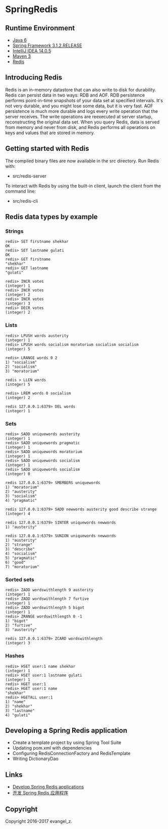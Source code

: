 # SpringRedis

## Runtime Environment

 - [Java 6](http://www.oracle.com/technetwork/java/javase/downloads/jdk6downloads-1902814.html)
 - [Spring Framework 3.1.2.RELEASE](http://projects.spring.io/spring-framework)
 - [IntelliJ IDEA 14.0.5](http://www.jetbrains.com/idea/download/index.html)
 - [Maven 3](http://maven.apache.org/)
 - [Redis](https://redis.io)

## Introducing Redis

Redis is an in-memory datastore that can also write to disk for durability. Redis can persist data in two ways: RDB and AOF. RDB persistence performs point-in-time snapshots of your data set at specified intervals. It's not very durable, and you might lose some data, but it is very fast. AOF persistence is much more durable and logs every write operation that the server receives. The write operations are reexecuted at server startup, reconstructing the original data set. When you query Redis, data is served from memory and never from disk, and Redis performs all operations on keys and values that are stored in memory.

## Getting started with Redis

The compiled binary files are now available in the src directory. Run Redis with:
* src/redis-server

To interact with Redis by using the built-in client, launch the client from the command line:
* src/redis-cli

## Redis data types by example

### Strings

```
redis> SET firstname shekhar
OK
redis> SET lastname gulati
OK
redis> GET firstname
"shekhar"
redis> GET lastname
"gulati"

redis> INCR votes
(integer) 1
redis> INCR votes
(integer) 2
redis> INCR votes
(integer) 3
redis> DECR votes
(integer) 2
```

### Lists

```
redis> LPUSH words austerity
(integer) 1
redis> LPUSH words socialism moratorium socialism socialism
(integer) 5

redis> LRANGE words 0 2
1) "socialism"
2) "socialism"
3) "moratorium"

redis > LLEN words
(integer) 5

redis> LREM words 0 socialism
(integer) 2

redis 127.0.0.1:6379> DEL words
(integer) 1
```

### Sets

```
redis> SADD uniquewords austerity
(integer) 1
redis> SADD uniquewords pragmatic
(integer) 1
redis> SADD uniquewords moratorium
(integer) 1
redis> SADD uniquewords socialism
(integer) 1
redis> SADD uniquewords socialism
(integer) 0

redis 127.0.0.1:6379> SMEMBERS uniquewords
1) "moratorium"
2) "austerity"
3) "socialism"
4) "pragmatic"

redis 127.0.0.1:6379> SADD newwords austerity good describe strange
(integer) 4

redis 127.0.0.1:6379> SINTER uniquewords newwords
1) "austerity"

redis 127.0.0.1:6379> SUNION uniquewords newwords
1) "austerity"
2) "strange"
3) "describe"
4) "socialism"
5) "pragmatic"
6) "good"
7) "moratorium"
```

### Sorted sets

```
redis> ZADD wordswithlength 9 austerity
(integer) 1
redis> ZADD wordswithlength 7 furtive
(integer) 1
redis> ZADD wordswithlength 5 bigot
(integer) 1
redis> ZRANGE wordswithlength 0 -1
1) "bigot"
2) "furtive"
3) "austerity"

redis 127.0.0.1:6379> ZCARD wordswithlength
(integer) 3
```

### Hashes

```
redis> HSET user:1 name shekhar
(integer) 1
redis> HSET user:1 lastname gulati
(integer) 1
redis> HGET user:1
redis> HGET user:1 name
"shekhar"
redis> HGETALL user:1
1) "name"
2) "shekhar"
3) "lastname"
4) "gulati"
```

## Developing a Spring Redis application

* Create a template project by using Spring Tool Suite
* Updating pom.xml with dependencies
* Configuring RedisConnectionFactory and RedisTemplate
* Writing DictionaryDao


## Links

- [Develop Spring Redis applications](https://www.ibm.com/developerworks/library/os-springredis/index.html)
- [开发 Spring Redis 应用程序](https://www.ibm.com/developerworks/cn/java/os-springredis/)

## Copyright

Copyright 2016-2017 evangel_z.
